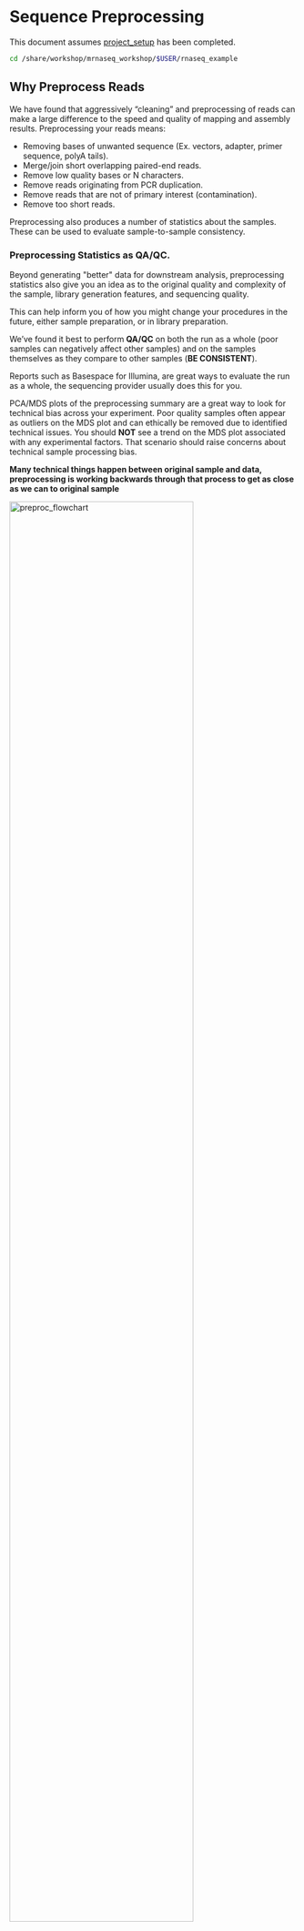 # Sequence Preprocessing

This document assumes [project_setup](./00_project_setup_mm.md) has been completed.

```bash
cd /share/workshop/mrnaseq_workshop/$USER/rnaseq_example
```

## Why Preprocess Reads

We have found that aggressively “cleaning” and preprocessing of reads can make a large difference to the speed and quality of mapping and assembly results. Preprocessing your reads means:

  * Removing bases of unwanted sequence (Ex. vectors, adapter, primer sequence, polyA tails).
  * Merge/join short overlapping paired-end reads.
  * Remove low quality bases or N characters.
  * Remove reads originating from PCR duplication.
  * Remove reads that are not of primary interest (contamination).
  * Remove too short reads.

Preprocessing also produces a number of statistics about the samples. These can be used to evaluate sample-to-sample consistency.

### Preprocessing Statistics as QA/QC.

Beyond generating "better" data for downstream analysis, preprocessing statistics also give you an idea as to the original quality and complexity of the sample, library generation features, and sequencing quality.

This can help inform you of how you might change your procedures in the future, either sample preparation, or in library preparation.

We’ve found it best to perform __QA/QC__ on both the run as a whole (poor samples can negatively affect other samples) and on the samples themselves as they compare to other samples (**BE CONSISTENT**).

Reports such as Basespace for Illumina, are great ways to evaluate the run as a whole, the sequencing provider usually does this for you.  

PCA/MDS plots of the preprocessing summary are a great way to look for technical bias across your experiment. Poor quality samples often appear as outliers on the MDS plot and can ethically be removed due to identified technical issues. You should **NOT** see a trend on the MDS plot associated with any experimental factors. That scenario should raise concerns about technical sample processing bias.

**Many technical things happen between original sample and data, preprocessing is working backwards through that process to get as close as we can to original sample**

<img src="preproc_mm_figures/preproc_flowchart.png" alt="preproc_flowchart" width="80%"/>

### An RNAseq Preprocessing Workflow

1. Remove contaminants (at least PhiX).
1. Remove PCR duplicates.
1. Count rRNA proportion.
1. Join and potentially extend, overlapping paired end reads
1. If reads completely overlap they will contain adapter, remove adapters
1. Identify and remove any adapter dimers present
1. Trim sequences (5’ and 3’) by quality score (I like Q20)
1. Run a polyA/T trimmer
1. Cleanup
  * Remove any reads that are less then the minimum length parameter
  * Produce preprocessing statistics

## HTStream Streamed Preprocessing of Sequence Data

HTStream is a suite of preprocessing applications for high throughput sequencing data (ex. Illumina). A fast C++ implementation, designed with discreet functionality that can be pipelined together using standard Unix piping.

Benefits Include:
  * No intermediate files, reducing storage footprint.
  * Reduced I/O, files are only read in and written out once to disk.
  * Handles both single end and paired end reads at the same time.
  * Applications process reads at the same time allowing for process parallelization.
  * Built on top of mature C++ Boost libraries to reduce bugs and memory leaks.
  * Designed following the philosophy of [Program Design in the UNIX Environment](https://onlinelibrary.wiley.com/doi/abs/10.1002/j.1538-7305.1984.tb00055.x).
  * Works with native Unix/Linux applications such as grep/sed/awk etc.
  * Can build a custom preprocessing pipeline to fit the specific expectation of the data.
  * A single JSON output per sample detailing the preprocessing statistics from each application.

HTStream achieves these benefits by using a tab delimited intermediate format that allows for streaming from application to application. This streaming creates some awesome efficiencies when preprocessing HTS data and makes it fully interoperable with other standard Linux tools.

#### A traditional preprocessing pipeline:

<img src="preproc_mm_figures/typical_pipeline.png" alt="typical_pipeline" width="80%"/>


#### An HTStream preprocessing pipline:
<img src="preproc_mm_figures/htstream_pipeline.png" alt="typical_pipeline" width="80%"/>


This approach also uses significantly less storage as there are no intermediate files. HTStream can do this by streaming a tab-delimited format called tab6.

Single end reads are 3 columns:

`read1id  read1seq  read1qual`

Paired end reads are 6 columns:

`read1id  read1seq  read1qual  read2id  read2seq  read2qual`


### HTStream applications

HTStream includes the following applications:

hts_AdapterTrimmer: Identify and remove adapter sequences.  
hts_CutTrim: Discreet 5' and/or 3' basepair trimming.  
hts_LengthFilter: Remove reads outside of min and/or max length.  
hts_NTrimmer: Extract the longest subsequence with no Ns.    
hts_Overlapper: Overlap paired end reads, removing adapters when present.  
hts_PolyATTrim: Identify and remove polyA/T sequence.  
hts_Primers: Identify and optionally remove 5' and/or 3' primer sequence.  
hts_QWindowTrim: 5' and/or 3' quality score base trimming using windows.  
hts_SeqScreener: Identify and remove/keep/count contaminants (default phiX).  
hts_Stats: Compute read stats.  
hts_SuperDeduper: Identify and remove PCR duplicates.  

The source code and pre-compiled binaries for Linux can be downloaded and installed [from the GitHub repository](https://github.com/s4hts/HTStream).

HTStream is also available on [Bioconda](https://bioconda.github.io/), and there is even an image on [Docker Hub](https://hub.docker.com/r/dzs74/htstream).

HTStream was designed to be extensible. We continue to add new preprocessing routines and welcome contributions from collaborators.

If you encounter any bugs or have suggestions for improvement, please post them to [issues](https://github.com/s4hts/HTStream/issues).

--------

# HTStream tutorial


### <font color='red'> Start Group Exercise 1: </font>

## Running HTStream

Let's run the first step of our HTStream preprocessing pipeline, which is always to gather basic stats on the read files. For now, we're only going to run one sample through the pipeline.

When building a new pipeline, it is almost always a good idea to use a small subset of the data in order to speed up development. A small sample of reads will take seconds to process and help you identify problems that may have only been apparent after hours of waiting for the full data set to process.


1. Let's start by first taking a small subsample of reads, so that our trial run through the pipeline goes really quickly.

    ```bash
    cd /share/workshop/mrnaseq_workshop/$USER/rnaseq_example
    mkdir HTS_testing
    cd HTS_testing
    pwd
    ```

    * *Why run ```pwd``` here?*


    Then create a small dataset.

    ```bash
    zcat ../00-RawData/mouse_110_WT_C/mouse_110_WT_C.R1.fastq.gz | head -400000 | gzip > mouse_110_WT_C.subset_R1.fastq.gz
    zcat ../00-RawData/mouse_110_WT_C/mouse_110_WT_C.R2.fastq.gz | head -400000 | gzip > mouse_110_WT_C.subset_R2.fastq.gz
    ls -l
    ```

    So we ```zcat``` (uncompress and send to stdout), pipe ```|```  to ```head``` (param -400000) then pipe to ```gzip``` to recompress and name our files subset.

    * *How many reads are we going to analyze in our subset?*

1. Now we'll run our first preprocessing step ```hts_Stats```, first loading the module and then looking at help.

    ```bash
    cd /share/workshop/mrnaseq_workshop/$USER/rnaseq_example/HTS_testing
    module load htstream
    hts_Stats --help
    ```

    * *What version of hts_Stats is loaded?*


1. Now lets run ```hts_Stats``` and look at the output.

    ```bash
    hts_Stats -1 mouse_110_WT_C.subset_R1.fastq.gz \
              -2 mouse_110_WT_C.subset_R2.fastq.gz \
              -L mouse_110_WT_C.stats.json > out.tab
    ```

    * *What happens if you run hts_Stats without piping output to out.tab?*

    * *Can you think of a way to view the output from hts_Stats in __less__ without creating out.tab?*

    By default, all HTS apps output tab formatted files to the stdout.

    Take a look at the output (remember ```q``` quits):
    ```bash
    less out.tab
    ```

    The output was difficult to understand, lets try without line wrapping (note that you can also type ```-S``` from within ```less``` if you forget). Scroll with the arrow keys, left, right, up, and down.
    ```bash
    less -S out.tab
    ```

    And delete out.tab since we are done with it:
    ```bash
    rm out.tab
    ```

    Remember how this output looks, we will revisit it later.

1. Now lets change the command slightly.
    ```bash
    hts_Stats -1 mouse_110_WT_C.subset_R1.fastq.gz \
              -2 mouse_110_WT_C.subset_R2.fastq.gz \
              -L mouse_110_WT_C.stats.json -f mouse_110_WT_C.stats
    ```

    * *What parameters did we use, what do they do?*

    Lets take a look at the output of stats

    ```bash
    ls -lah
    ```

    <div class="output">
    total 20M
    drwxrwsr-x 2 shunter mrnaseq_workshop    8 Jul 27 13:44 .
    drwxrwsr-x 8 shunter mrnaseq_workshop    9 Jul 27 13:37 ..
    -rw-rw-r-- 1 shunter mrnaseq_workshop  40K Jul 27 13:44 mouse_110_WT_C.stats.json
    -rw-rw-r-- 1 shunter mrnaseq_workshop 4.7M Jul 27 13:44 mouse_110_WT_C.stats_R1.fastq.gz
    -rw-rw-r-- 1 shunter mrnaseq_workshop 5.0M Jul 27 13:44 mouse_110_WT_C.stats_R2.fastq.gz
    -rw-rw-r-- 1 shunter mrnaseq_workshop 4.7M Jul 27 13:39 mouse_110_WT_C.subset_R1.fastq.gz
    -rw-rw-r-- 1 shunter mrnaseq_workshop 5.0M Jul 27 13:39 mouse_110_WT_C.subset_R2.fastq.gz
    </div>

    * *Which files were generated from hts\_Stats?*
    * *Did stats change any of the data (are the contents of mouse_110_WT_C.stats_R1.fastq.gz identical to mouse_110_WT_C.subset_R1.fastq.gz)?*

1. Lets look at the file **mouse_110_WT_C.stats.json**

    ```bash
    less -S mouse_110_WT_C.stats.json
    ```

    The logs generated by htstream are in [JSON](https://en.wikipedia.org/wiki/JSON) format, like a database format but meant to be readable.



### Next we are going to screen from ribosomal RNA (rRNA).

Ribosomal RNA can make up 90% or more of a typical _total RNA_ sample. Most library prep methods attempt to reduce the rRNA representation in a sample, oligoDt binds to polyA tails to enrich a sample for mRNA, where Ribo-Depletion binds rRNA sequences to biotinylated oligo probes that are captured with streptavidin-coated magnetic beads to deplete the sample of rRNA. Newer methods use targeted probes to facilitate degradation of specific sequences (e.g. Tecan/Nugen [AnyDeplete](https://www.nugen.com/products/technology#inda), [DASH](https://genomebiology.biomedcentral.com/articles/10.1186/s13059-016-0904-5), etc). No technique is 100% efficient all of the time, and some can fail spectacularly, so knowing the relative proportion of rRNA in each sample can be helpful.


### Before we do so we need to find sequences of ribosomal RNA to screen against.

We will use these sequences to identify rRNA in our reads, which are from mouse. One way to do that is to go to [NCBI](https://www.ncbi.nlm.nih.gov/) and search for them.

1. First, go to [NCBI](https://www.ncbi.nlm.nih.gov/) and in the Search drop down select "Taxonomy" and search for "mouse".

    <img src="preproc_mm_figures/ncbi_mm_01.png" alt="ncbi1" width="80%" style="border:5px solid #ADD8E6;"/>

1. Click on "Mus musculus".

    <img src="preproc_mm_figures/ncbi_mm_02.png" alt="ncbi2" width="80%" style="border:5px solid #ADD8E6;"/>

1. Click on "Mus musculus" again.

    <img src="preproc_mm_figures/ncbi_mm_03.png" alt="ncbi3" width="80%" style="border:5px solid #ADD8E6;"/>

1. Click on the "Subtree links" for Nucleotide.

    <img src="preproc_mm_figures/ncbi_mm_04.png" alt="ncbi4" width="80%" style="border:5px solid #ADD8E6;"/>

1. Under Molecule Types, click on "rRNA" (left hand side).

    <img src="preproc_mm_figures/ncbi_mm_05.png" alt="ncbi5" width="80%" style="border:5px solid #ADD8E6;"/>

1. Click on "Send", choose "File", choose Format "FASTA", and click on "Create File".

    <img src="preproc_mm_figures/ncbi_mm_06.png" alt="ncbi6" width="80%" style="border:5px solid #ADD8E6;"/>


Save this file to your computer, and rename it to 'mouse_rrna.fasta'.

Upload your mouse_rrna.fasta file **to the 'References' directory** in your project folder using either **scp** or FileZilla (or equivalent).

Or if you feel like 'cheating', just copy/paste the contents of mouse_rrna.fa using nano into a file named /share/workshop/mrnaseq_workshop/$USER/rnaseq_example/References/mouse_rrna.fasta

```bash
nano /share/workshop/mrnaseq_workshop/$USER/rnaseq_example/References/mouse_rrna.fasta
```

Paste contents of mouse_rrna.fa and save


This is *really* cheating, but if all else fails, download the file as follows:
```bash
cd /share/workshop/mrnaseq_workshop/$USER/rnaseq_example/References
wget https://github.com/ucdavis-bioinformatics-training/2020-mRNA_Seq_Workshop/raw/master/data_reduction/mouse_rrna.fasta
```

### Using HTStream to count ribosomal rna (not remove, but just to count the occurrences).

1. First, view the help documentation for hts_SeqScreener

    ```bash
    cd /share/workshop/mrnaseq_workshop/$USER/rnaseq_example/HTS_testing
    hts_SeqScreener -h
    ```

    * *What parameters are needed to:*
        1. provide a reference to hts_SeqScreener and
        1. count but not screen occurrences?

1. Run HTStream on the small test set.

    ```bash
    hts_SeqScreener -1 mouse_110_WT_C.subset_R1.fastq.gz \
                    -2 mouse_110_WT_C.subset_R2.fastq.gz \
                    -s ../References/mouse_rrna.fasta -r -L mouse_110_WT_C.rrna.json -f mouse_110_WT_C.rrna
    ```

    * *Which files were generated from hts\_SeqScreener?*

    * *Take look at the file mouse_110_WT_C.rrna.json*

    * *How many reads were identified as rRNA?*

    * *What fraction of reads were identified as rRNA, do you think cleanup worked well for this sample?*

### Getting more advanced: Streaming multiple applications together

1. Lets try it out. First run hts_Stats and then hts_SeqScreener in a streamed fashion.

    ```bash
    cd /share/workshop/mrnaseq_workshop/$USER/rnaseq_example/HTS_testing

    hts_Stats -1 mouse_110_WT_C.subset_R1.fastq.gz \
              -2 mouse_110_WT_C.subset_R2.fastq.gz \
              -L mouse_110_WT_C.streamed.json |
    hts_SeqScreener -A mouse_110_WT_C.streamed.json \
              -r -s ../References/mouse_rrna.fasta -f mouse_110_WT_C.streamed
    ```

    Note the pipe, ```|```, between the two applications!

    **Questions**
    * *What new parameters did we use here?*

    * *What parameter is SeqScreener using that specifies how reads are input?*

    * *Look at the file mouse_110_WT_C.streamed.json*

        * *Can you find the section for each program?*

        * *Were the programs run in the order you expected?*

    * *hts_SeqScreener will screen out PhiX reads by default. Try to modify the pipeline as follows:*

        * *hts_Stats --> hts_SeqScreener discard PhiX  --> hts_SeqScreener count rRNA and output*

        * *Check the JSON file that is produced. Were any PhiX reads identified?

    * *Try to figure out how to use hts_Stats in combination with grep to search for reads that contain the sequence "CCGTCTTCTGCTTG". How many were there? Do you notice anything strange about them?

### <font color='red'> Stop Group Exercise 1 </font>

--------

## A RNAseq preprocessing pipeline

1. hts_Stats: get stats on *input* raw reads
1. hts_SeqScreener: screen out (remove) phiX
1. hts_SeqScreener: screen for (count) rRNA
1. hts_SuperDeduper: identify and remove PCR duplicates
1. hts_AdapterTrimmer: identify and remove adapter sequence
1. hts_PolyATTrim: remove polyA/T from the end of reads.
1. hts_NTrimmer: trim to remove any remaining N characters
1. hts_QWindowTrim: remove poor quality bases
1. hts_LengthFilter: use to remove all reads < 50bp
1. hts_Stats: get stats on *output* cleaned reads

------

### Why screen for phiX?

(PhiX Control v3)[https://www.illumina.com/products/by-type/sequencing-kits/cluster-gen-sequencing-reagents/phix-control-v3.html] is a common control in Illumina runs, and facilities may not tell you if/when PhiX has been spiked in. Since it does not have a barcode, in theory should not be in your data.

However:
* When we know PhiX has been spiked in, we find sequence every time.
    * [update] When dual matched barcodes are used, then almost zero phiX reads can be identified.
* When we know that PhiX has not been spiked in, we rarely find matching sequence.

For RNAseq and variant analysis (any mapping based technique) it is not critical to remove, but for sequence assembly it is (and will often assemble into a full-length PhiX genome). Unless you are sequencing PhiX, it is noise, so its better safe than sorry to screen for it every time.

------

### Removing PCR duplicates with hts_SuperDeduper.

Removing PCR duplicates can be **controversial** for RNAseq, but there is some argument in favor of it for paired-end data. In particular, duplication rate tells you a lot about the original complexity of each sample and potential impact of sequencing depth.

__**However, it would never be a good idea to do PCR duplicate removal on Single-End reads!**__

Many other read de-duplication algorithms rely on mapping position to identify duplicated reads (although some other reference free methods do exist [https://doi.org/10.1186/s12859-016-1192-5](https://doi.org/10.1186/s12859-016-1192-5)). Reads that are mapped to the same position on the genome probably represent the same original fragment sequenced multiple times as PCR duplicates (think "technical replicates").

However, this approach requires that there be a reference to map reads against and requires that someone maps the reads first!

hts_SuperDeduper does not require a reference or mapped reads. Instead it uses a small portion of each paired read to identify duplicates. If an identical pattern is identified in multiple reads, extra copies are discarded.


<img src="preproc_mm_figures/SD_eval.png" alt="SD_eval" width="80%"/>

This table compares the performance of SuperDeduper against some other duplicate removal algorithms. Two data sets were tested, PhiX spike in reads and reads from *Acropora digitifera* (a type of coral). The number of unique reads identified is listed along with the percentage of duplicates not reported by other tools in parentheses. SuperDeduper performance is similar to other mapping based deduplication tools (MarkDuplicates and Rmdup), however it identifies slightly more unique reads (in some cases these were unmapped reads, in other cases reads with sequencing errors in the key region). FastUniq and Fulcrum are two other tools that do not rely on mapping. They identified a much larger set of reads as being unique.


<img src="preproc_mm_figures/SD_performance.png" alt="SD_performance" width="80%"/>

We calculated the Youden Index for every combination tested (using results from Picard MarkDuplicates as ground truth). The point that acquired the highest index value occurred at a start position of 5 and a length of 10bp (20bp total over both reads). However in order to avoid the often lower-quality region in the first ~10bp of Illumina Read1, hts_SuperDeduper uses a default start position of basepair 10 and a length of 10bp.

------

### Adapter trimming by overlapping reads.

Consider the three scenarios below

**Insert size > length of the number of cycles**

<img src="preproc_mm_figures/overlap_pairs.png" alt="overlap_pairs" width="80%"/>

hts_AdapterTrimmer product: original pairs

hts_Overlapper product: original pairs

**Insert size < length of the number of cycles (10bp min)**

<img src="preproc_mm_figures/overlap_single.png" alt="overlap_single" width="80%"/>

hts_AdapterTrimmer product: original pairs

hts_Overlapper product: extended, single

**Insert size < length of the read length**

<img src="preproc_mm_figures/overlap_adapter.png" alt="overlap_adapter" width="80%"/>

hts_AdapterTrimmer product: adapter trimmed, pairs

hts_Overlapper product: adapter trimmed, single

Both hts_AdapterTrimmer and hts_Overlapper employ this principle to identify and remove adapters for paired-end reads. For paired-end reads the difference between the two are the output, as overlapper produces single-end reads when the pairs overlap and adapter trimmer keeps the paired end format. For single-end reads, adapter trimmer identifies and removes adapters by looking for the adapter sequence, where overlapper just ignores single-end reads (nothing to overlap).


### Now lets see if we can find evidence of Illumina sequencing adapters in our subset.
Remember that Illumina reads must have P5 and P7 adapters and generally look like this (in R1 orientation):

P5---Read1primer---INSERT---IndexReadprimer--index--P7(rc)

This sequence is P7(rc): ATCTCGTATGCCGTCTTCTGCTTG. It should be at the end of any R1 that contains a full-length adapter sequence.

```bash
cd /share/workshop/mrnaseq_workshop/$USER/rnaseq_example/HTS_testing
zcat mouse_110_WT_C.subset_R1.fastq.gz | grep TCTCGTATGCCGTCTTCTGCTTG
```

* *What did you find?*
* *Do you remember how to count the number of instances?*
* *Roughly, what percentage of this data has adapters?*

----

### PloyATTrimming hts_PolyATTrim: remove polyA/T from the end of reads.
1. hts_NTrimmer: trim to remove any remaining N characters



---

### N Trimming

Bases that cannot be called are assigned an "N" by the Illumina base caller. These can be a problem for some 

----

### Q-window trimming.

As a sequencing run progresses the quality scores tend to get worse. Quality scores are essentially a guess about the accuracy of a base call, so it is common to trim of the worst quality bases.

<img src="preproc_mm_figures/Qwindowtrim.png" alt="Qwindowtrim" width="80%"/>

This is how reads commonly look, they start at "good" quality, increase to "excellent" and degrade to "poor", with R2 always looking worse (except when they don't) than R1 and get worse as the number of cycles increases.

hts_QWindowTrim trims 5' and/or 3' end of the sequence using a windowing (average quality in window) approach.

### What does all this preprocessing get you

Comparing STAR mapping count with raw and preprocessed reads

<img src="preproc_mm_figures/final.png" alt="final" width="40%"/>

* TODO: Salmon quant this sample before/after cleaning and make a new figure.

Counts per million sequenced with raw data on the Y axis, cleaned data on the X axis. Points are genes.
Observations: 

* The majority of transcripts have the same (or similar) CPMS before/after cleanup.
* Some low expression transcripts have higher read counts after cleanup.
* A large number of low expression transcripts had higher counts before cleanup. 

### Lets put it all together

### <font color='red'> Start Group Exercise 2 </font>

--------

```bash
cd /share/workshop/mrnaseq_workshop/$USER/rnaseq_example/HTS_testing

hts_Stats -L mouse_110_WT_C_htsStats.json -N "initial stats" \
    -1 mouse_110_WT_C.subset_R1.fastq.gz \
    -2 mouse_110_WT_C.subset_R2.fastq.gz | \
hts_SeqScreener -A mouse_110_WT_C_htsStats.json -N "screen phix" | \
hts_SeqScreener -A mouse_110_WT_C_htsStats.json -N "count the number of rRNA reads"\
     -r -s ../References/mouse_rrna.fasta | \
hts_SuperDeduper -A mouse_110_WT_C_htsStats.json -N "remove PCR duplicates" | \
hts_AdapterTrimmer -A mouse_110_WT_C_htsStats.json -N "trim adapters" | \
hts_PolyATTrim  -A mouse_110_WT_C_htsStats.json -N "trim adapters" | \
hts_NTrimmer -A mouse_110_WT_C_htsStats.json -N "remove any remaining 'N' characters" | \
hts_QWindowTrim -A mouse_110_WT_C_htsStats.json -N "quality trim the ends of reads" | \
hts_LengthFilter -A mouse_110_WT_C_htsStats.json -N "remove reads < 50bp" \
    -n -m 50 | \
hts_Stats -A mouse_110_WT_C_htsStats.json -N "final stats" \
    -f mouse_110_WT_C.htstream
```

Note the patterns:
* In the first routine we use -1 and -2 to specify the original reads.
* In the final routine -f fastq prefix to write out new preprocessed reads.
* For the log, we specify -L in the first app to write out to a new log, and then use -A for the second routine onward to append log output, generating a single log file at the end.
* All other parameters are algorithm specific, can review using --help

**Questions**
* *Review the final json output, how many reads do we have left?*

* *Confirm that number by counting the number of reads in the final output files.*

* *How many reads had adapters that were cut off?*

* *How many PCR duplicates were there?*

* *Anything else interesting?*

## Run HTStream on the Project.

We can now run the preprocessing routine across all samples on the real data using a SLURM script, [hts_preproc.slurm](../software_scripts/scripts/hts_preproc.slurm), that we should take a look at now.

```bash
cd /share/workshop/mrnaseq_workshop/$USER/rnaseq_example  # We'll run this from the main directory
wget https://ucdavis-bioinformatics-training.github.io/2020-mRNA_Seq_Workshop/software_scripts/scripts/hts_preproc.slurm
less hts_preproc.slurm
```

When you are done, type "q" to exit.

<div class="script">#!/bin/bash

#SBATCH --job-name=htstream # Job name
#SBATCH --nodes=1
#SBATCH --ntasks=9
#SBATCH --time=60
#SBATCH --mem=3000 # Memory pool for all cores (see also --mem-per-cpu)
#SBATCH --partition=production
#SBATCH --reservation=mrnaseq_workshop
#SBATCH --account=mrnaseq_workshop
#SBATCH --array=1-22
#SBATCH --output=slurmout/htstream_%A_%a.out # File to which STDOUT will be written
#SBATCH --error=slurmout/htstream_%A_%a.err # File to which STDERR will be written
#SBATCH --mail-type=ALL
#SBATCH --mail-user=myemail@email.com

start=`date +%s`
echo $HOSTNAME
echo "My SLURM_ARRAY_TASK_ID: " $SLURM_ARRAY_TASK_ID

sample=`sed "${SLURM_ARRAY_TASK_ID}q;d" samples.txt`

inpath="00-RawData"
outpath="01-HTS_Preproc"
[[ -d ${outpath} ]] || mkdir ${outpath}
[[ -d ${outpath}/${sample} ]] || mkdir ${outpath}/${sample}

echo "SAMPLE: ${sample}"

module load htstream/1.3.2

call="hts_Stats -L ${outpath}/${sample}/${sample}.json -N 'initial stats' \
          -1 ${inpath}/${sample}/*R1.fastq.gz \
          -2 ${inpath}/${sample}/*R2.fastq.gz | \
      hts_SeqScreener -A ${outpath}/${sample}/${sample}.json -N 'screen phix' | \
      hts_SeqScreener -A ${outpath}/${sample}/${sample}.json -N 'count the number of rRNA reads'\
          -r -s References/mouse_rrna.fasta | \
      hts_SuperDeduper -A ${outpath}/${sample}/${sample}.json -N 'remove PCR duplicates' | \
      hts_AdapterTrimmer -A ${outpath}/${sample}/${sample}.json -N 'trim adapters' | \
      hts_PolyATTrim --no-left --skip_polyT -A ${outpath}/${sample}/${sample}.json -N 'remove polyAT tails' | \
      hts_NTrimmer -A ${outpath}/${sample}/${sample}.json -N 'remove any remaining N characters' | \
      hts_QWindowTrim -A ${outpath}/${sample}/${sample}.json -N 'quality trim the ends of reads' | \
      hts_LengthFilter -A ${outpath}/${sample}/${sample}.json -N 'remove reads < 50bp' \
          -n -m 50 | \
      hts_Stats -A ${outpath}/${sample}/${sample}.json -N 'final stats' \
          -f ${outpath}/${sample}/${sample}"

echo $call
eval $call

end=`date +%s`
runtime=$((end-start))
echo $runtime
</div>


Double check to make sure that slurmout and 01-HTS_Preproc directories have been created for output, then after looking at the script, let's run it.

```bash
cd /share/workshop/mrnaseq_workshop/$USER/rnaseq_example
mkdir -p slurmout  # -p tells mkdir not to complain if the directory already exists
mkdir -p 01-HTS_Preproc
sbatch hts_preproc.slurm  # moment of truth!
```

We can watch the progress of our task array using the 'squeue' command. Takes about 30 minutes to process each sample.

```bash
squeue -u msettles  # use your username
```

## Quality Assurance - Preprocessing statistics as QA/QC.

Beyond generating "better" data for downstream analysis, cleaning statistics also give you an idea as to the original quality and complexity of the sample, library generation, and sequencing quality.

This can help inform you of how you might change your protocol/procedures in the future, either sample preparation, or in library preparation.

I’ve found it best to perform QA/QC on both the run as a whole (poor samples can affect other samples) and on the samples themselves as they compare to other samples **(BE CONSISTENT!)**.

Reports such as Basespace for Illumina, are great ways to evaluate the run as a whole, the sequencing provider usually does this for you. PCA/MDS plots of the preprocessing summary are a great way to look for technical bias across your experiment. Poor quality samples often appear as outliers on the MDS plot and can ethically be removed due to identified technical issues.

1. Let's make sure that all jobs completed successfully.

    Lets first check all the "htstream_%\*.out" and "htstream_%\*.err" files:

    ```bash
    cd /share/workshop/mrnaseq_workshop/$USER/rnaseq_example
    cat slurmout/htstream_*.out
    ```

    Look through the output and make sure you don't see any errors. Now do the same for the err files:

    ```bash
    cat slurmout/htstream_*.err
    ```

    Also, check the output files. First check the number of forward and reverse output files (should be 16 each):

    ```bash
    cd 01-HTS_Preproc
    ls */*R1* | wc -l
    ls */*R2* | wc -l
    ```

    Check the sizes of the files as well. Make sure there are no zero or near-zero size files and also make sure that the size of the files are in the same ballpark as each other:

    ```bash
    ls -lh *
    ```

    **IF** for some reason it didn't finish, is corrupted or you missed the session, please let one of us know and we will help, and you can copy over a completed copy

    ```bash
    cp -r /share/biocore/workshops/2020_mRNAseq/HTS_testing /share/workshop/mrnaseq_workshop/$USER/rnaseq_example/.
    cp -r /share/biocore/workshops/2020_mRNAseq/01-HTS_Preproc /share/workshop/mrnaseq_workshop/$USER/rnaseq_example/.
    ```

1. Let's take a look at the differences in adapter content between the input and output files. First look at the input file:

    ```bash
    cd /share/workshop/mrnaseq_workshop/$USER/rnaseq_example
    zless 00-RawData/mouse_110_WT_C/mouse_110_WT_C.R1.fastq.gz
    ```

    Let's search for the adapter sequence. Type '/' (a forward slash), and then type **AGATCGGAAGAGCACACGTCTGAACTCCAGTCAC** (the first part of the forward adapter). Press Enter. This will search for the sequence in the file and highlight each time it is found. You can now type "n" to cycle through the places where it is found. When you are done, type "q" to exit. Alternatively, you can use zcat and grep like we did earlier.

    Now look at the output file:

    ```bash
    zless 01-HTS_Preproc/mouse_110_WT_C/mouse_110_WT_C_R1.fastq.gz
    ```

    If you scroll through the data (using the spacebar), you will see that some of the sequences have been trimmed. Now, try searching for **AGATCGGAAGAGCACACGTCTGAACTCCAGTCAC** again. You shouldn't find it (adapters were trimmed remember), but rarely is anything perfect. You may need to use Control-C to get out of the search and then "q" to exit the 'less' screen.

    Lets grep for the sequence and count occurrences

    ```bash
    zcat  00-RawData/mouse_110_WT_C/mouse_110_WT_C.R1.fastq.gz | grep  AGATCGGAAGAGCACACGTCTGAACTCCAGTCAC | wc -l
    zcat  01-HTS_Preproc/mouse_110_WT_C/mouse_110_WT_C_R1.fastq.gz | grep  AGATCGGAAGAGCACACGTCTGAACTCCAGTCAC | wc -l
    ```

    * *What is the reduction in adapters found?*

1. QA/QC Summary of the json files.

Finally lets use [MultiQC](https://multiqc.info/) to generate a summary of our output. Currently MultiQC support for HTStream is in development by Bradley Jenner, and has not been included in the official MultiQC package. If you'd like to try it on your own data, you can find a copy here [https://github.com/bnjenner/MultiQC](https://github.com/bnjenner/MultiQC).

```bash
## Run multiqc to collect statistics and create a report:
cd /share/workshop/mrnaseq_workshop/$USER/rnaseq_example
module load multiqc/htstream.dev0
mkdir -p 02-HTS_multiqc_report
multiqc -i HTSMultiQC-cleaning-report -o 02-HTS_multiqc_report ./01-HTS_Preproc
```

Transfer HTSMultiQC-cleaning-report_multiqc_report.html to your computer and open it in a web browser.


Or in case of emergency, download this copy: [HTSMultiQC-cleaning-report_multiqc_report.html](HTSMultiQC-cleaning-report_multiqc_report.html)



<!--
    I've created a small R script to read in each json file, pull out some relevant stats and write out a table for all samples.

    ```/bash
    cd /share/workshop/mrnaseq_workshop/$USER/rnaseq_example  # We'll run this from the main directory
    wget https://raw.githubusercontent.com/ucdavis-bioinformatics-training/2020-mRNA_Seq_Workshop/master/software_scripts/scripts/summarize_stats.R

    module load R
    R CMD BATCH summarize_stats.R
    cat summary_hts.txt
    ```

    Transfer summarize_stats.txt to your computer using scp or winSCP, or copy/paste from cat [sometimes doesn't work],  

    For scp try, In a new shell session on your laptop. **NOT logged into tadpole**.

    ```bash
    mkdir ~/rnaseq_workshop
    cd ~/rnaseq_workshop
    scp your_username@tadpole.genomecenter.ucdavis.edu:/share/workshop/your_username/rnaseq_example/summary_hts.txt .
    ```

    Open in excel (or excel like application), you may have to move the header column 1 cell to the right, and lets review.

-->
**Questions**
* *Any problematic samples?*

* *Anything else worth discussing?*
